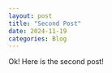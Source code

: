 ```yaml
---
layout: post
title: "Second Post"
date: 2024-11-19
categories: Blog
---
```


Ok! Here is the second post!
